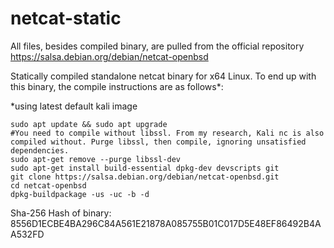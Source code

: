 # netcat-static

All files, besides compiled binary, are pulled from the official repository https://salsa.debian.org/debian/netcat-openbsd

Statically compiled standalone netcat binary for x64 Linux. To end up with this binary, the compile instructions are as follows*:

*using latest default kali image
```
sudo apt update && sudo apt upgrade
#You need to compile without libssl. From my research, Kali nc is also compiled without. Purge libssl, then compile, ignoring unsatisfied dependencies.
sudo apt-get remove --purge libssl-dev
sudo apt-get install build-essential dpkg-dev devscripts git
git clone https://salsa.debian.org/debian/netcat-openbsd.git
cd netcat-openbsd
dpkg-buildpackage -us -uc -b -d
```

Sha-256 Hash of binary: 8556D1ECBE4BA296C84A561E21878A085755B01C017D5E48EF86492B4AA532FD
